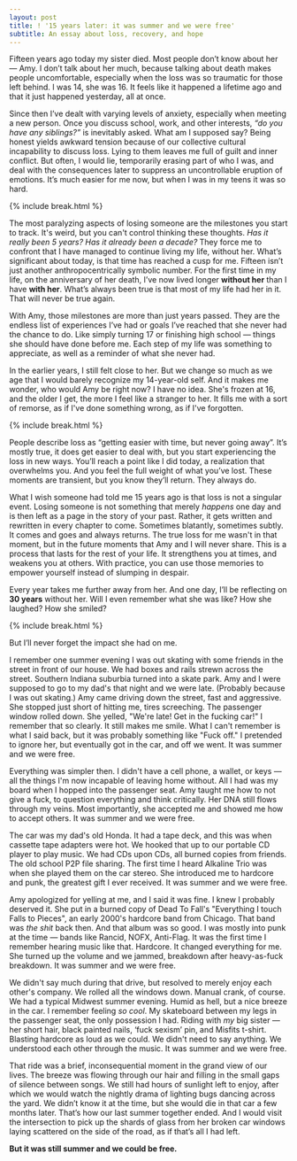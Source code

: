 ```yaml
---
layout: post
title: ! '15 years later: it was summer and we were free'
subtitle: An essay about loss, recovery, and hope
---
```


Fifteen years ago today my sister died. Most people don’t know about her &mdash; Amy. I don’t talk about her much, because talking about death makes people uncomfortable, especially when the loss was so traumatic for those left behind. I was 14, she was 16. It feels like it happened a lifetime ago and that it just happened yesterday, all at once.

<!--excerpt-->

Since then I’ve dealt with varying levels of anxiety, especially when meeting a new person. Once you discuss school, work, and other interests, *“do you have any siblings?”* is inevitably asked. What am I supposed say? Being honest yields awkward tension because of our collective cultural incapability to discuss loss. Lying to them leaves me full of guilt and inner conflict. But often, I would lie, temporarily erasing part of who I was, and deal with the consequences later to suppress an uncontrollable eruption of emotions. It’s much easier for me now, but when I was in my teens it was so hard.

{% include break.html %}

The most paralyzing aspects of losing someone are the milestones you start to track. It's weird, but you can't control thinking these thoughts. *Has it really been 5 years? Has it already been a decade?* They force me to confront that I have managed to continue living my life, without her. What’s significant about today, is that time has reached a cusp for me. Fifteen isn’t just another anthropocentrically symbolic number. For the first time in my life, on the anniversary of her death, I’ve now lived longer **without her** than I have **with her**. What’s always been true is that most of my life had her in it. That will never be true again.

With Amy, those milestones are more than just years passed. They are the endless list of experiences I’ve had or goals I’ve reached that she never had the chance to do. Like simply turning 17 or finishing high school &mdash; things she should have done before me. Each step of my life was something to appreciate, as well as a reminder of what she never had.

In the earlier years, I still felt close to her. But we change so much as we age that I would barely recognize my 14-year-old self. And it makes me wonder, who would Amy be right now? I have no idea. She's frozen at 16, and the older I get, the more I feel like a stranger to her. It fills me with a sort of remorse, as if I've done something wrong, as if I've forgotten.

{% include break.html %}

People describe loss as “getting easier with time, but never going away”. It’s mostly true, it does get easier to deal with, but you start experiencing the loss in new ways. You’ll reach a point like I did today, a realization that overwhelms you. And you feel the full weight of what you’ve lost. These moments are transient, but you know they’ll return. They always do.

What I wish someone had told me 15 years ago is that loss is not a singular event. Losing someone is not something that merely *happens* one day and is then left as a page in the story of your past. Rather, it gets written and rewritten in every chapter to come. Sometimes blatantly, sometimes subtly. It comes and goes and always returns. The true loss for me wasn't in that moment, but in the future moments that Amy and I will never share. This is a process that lasts for the rest of your life. It strengthens you at times, and weakens you at others. With practice, you can use those memories to empower yourself instead of slumping in despair.

Every year takes me further away from her. And one day, I’ll be reflecting on **30 years** without her. Will I even remember what she was like? How she laughed? How she smiled?

{% include break.html %}

But I’ll never forget the impact she had on me.

I remember one summer evening I was out skating with some friends in the street in front of our house. We had boxes and rails strewn across the street. Southern Indiana suburbia turned into a skate park. Amy and I were supposed to go to my dad's that night and we were late. (Probably because I was out skating.) Amy came driving down the street, fast and aggressive. She stopped just short of hitting me, tires screeching. The passenger window rolled down. She yelled, "We're late! Get in the fucking car!" I remember that so clearly. It still makes me smile. What I can't remember is what I said back, but it was probably something like "Fuck off." I pretended to ignore her, but eventually got in the car, and off we went. It was summer and we were free.

Everything was simpler then. I didn't have a cell phone, a wallet, or keys &mdash; all the things I'm now incapable of leaving home without. All I had was my board when I hopped into the passenger seat. Amy taught me how to not give a fuck, to question everything and think critically. Her DNA still flows through my veins. Most importantly, she accepted me and showed me how to accept others. It was summer and we were free.

The car was my dad's old Honda. It had a tape deck, and this was when cassette tape adapters were hot. We hooked that up to our portable CD player to play music. We had CDs upon CDs, all burned copies from friends. The old school P2P file sharing. The first time I heard Alkaline Trio was when she played them on the car stereo. She introduced me to hardcore and punk, the greatest gift I ever received. It was summer and we were free.

Amy apologized for yelling at me, and I said it was fine. I knew I probably deserved it. She put in a burned copy of Dead To Fall's "Everything I touch Falls to Pieces", an early 2000's hardcore band from Chicago. That band was *the shit* back then. And that album was so good. I was mostly into punk at the time &mdash; bands like Rancid, NOFX, Anti-Flag. It was the first time I remember hearing music like that. Hardcore. It changed everything for me. She turned up the volume and we jammed, breakdown after heavy-as-fuck breakdown. It was summer and we were free.

We didn't say much during that drive, but resolved to merely enjoy each other's company. We rolled all the windows down. Manual crank, of course. We had a typical Midwest summer evening. Humid as hell, but a nice breeze in the car. I remember feeling *so cool*. My skateboard between my legs in the passenger seat, the only possession I had. Riding with *my* big sister &mdash; her short hair, black painted nails, ‘fuck sexism’ pin, and Misfits t-shirt. Blasting hardcore as loud as we could. We didn't need to say anything. We understood each other through the music. It was summer and we were free.

That ride was a brief, inconsequential moment in the grand view of our lives. The breeze was flowing through our hair and filling in the small gaps of silence between songs. We still had hours of sunlight left to enjoy, after which we would watch the nightly drama of lighting bugs dancing across the yard. We didn’t know it at the time, but she would die in that car a few months later. That’s how our last summer together ended. And I would visit the intersection to pick up the shards of glass from her broken car windows laying scattered on the side of the road, as if that’s all I had left.

**But it was still summer and we could be free.**
